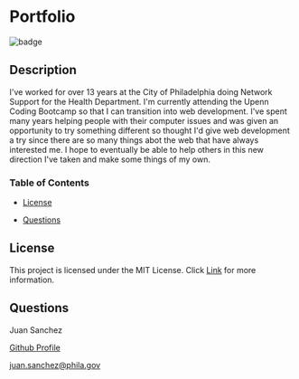 # Portfolio

![badge](https://img.shields.io/badge/License-MIT-blue?style=plastic)

## Description

I've worked for over 13 years at the City of Philadelphia doing Network Support for the Health Department. I'm currently attending the Upenn Coding Bootcamp so that I can transition into web development. I've spent many years helping people with their computer issues and was given an opportunity to try something different so thought I'd give web development a try since there are so many things abot the web that have always interested me. I hope to eventually be able to help others in this new direction I've taken and make some things of my own.

### Table of Contents

* [License](#license)

* [Questions](#questions)

## License

This project is licensed under the MIT License.
Click [Link](https://choosealicense.com/licenses/mit/) for more information.

## Questions

Juan Sanchez

[Github Profile](https://github.com/karizmatik215)

juan.sanchez@phila.gov
